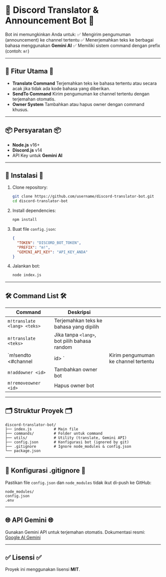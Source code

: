 # 📢 Discord Translator & Announcement Bot 📢

Bot ini memungkinkan Anda untuk:
✅ Mengirim pengumuman (announcement) ke channel tertentu
✅ Menerjemahkan teks ke berbagai bahasa menggunakan **Gemini AI**
✅ Memiliki sistem command dengan prefix (contoh: `m!`)

---

## 🚀 Fitur Utama 🚀

* **Translate Command**
  Terjemahkan teks ke bahasa tertentu atau secara acak jika tidak ada kode bahasa yang diberikan.
* **SendTo Command**
  Kirim pengumuman ke channel tertentu dengan terjemahan otomatis.
* **Owner System**
  Tambahkan atau hapus owner dengan command khusus.

---

## 📦 Persyaratan 📦

* **Node.js** v16+
* **Discord.js** v14
* API Key untuk **Gemini AI**

---

## 🔧 Instalasi 🔧

1. Clone repository:

   ```bash
   git clone https://github.com/username/discord-translator-bot.git
   cd discord-translator-bot
   ```

2. Install dependencies:

   ```bash
   npm install
   ```

3. Buat file `config.json`:

   ```json
   {
     "TOKEN": "DISCORD_BOT_TOKEN",
     "PREFIX": "m!",
     "GEMINI_API_KEY": "API_KEY_ANDA"
   }
   ```

4. Jalankan bot:

   ```bash
   node index.js
   ```

---

## 🛠️ Command List 🛠️

| Command                     | Deskripsi                                    |                                      |
| --------------------------- | -------------------------------------------- | ------------------------------------ |
| `m!translate <lang> <teks>` | Terjemahkan teks ke bahasa yang dipilih      |                                      |
| `m!translate <teks>`        | Jika tanpa `<lang>`, bot pilih bahasa random |                                      |
| \`m!sendto <#channel        | id> <lang> <teks>\`                          | Kirim pengumuman ke channel tertentu |
| `m!addowner <id>`           | Tambahkan owner bot                          |                                      |
| `m!removeowner <id>`        | Hapus owner bot                              |                                      |

---

## 🗂️ Struktur Proyek 🗂️

```
discord-translator-bot/
├── index.js          # Main file
├── commands/         # Folder untuk command
├── utils/            # Utility (translate, Gemini API)
├── config.json       # Konfigurasi bot (ignored by git)
├── .gitignore        # Ignore node_modules & config.json
└── package.json
```

---

## 🔐 Konfigurasi .gitignore 🔐

Pastikan file `config.json` dan `node_modules` tidak ikut di-push ke GitHub:

```
node_modules/
config.json
.env
```

---

## 🌐 API Gemini 🌐

Gunakan Gemini API untuk terjemahan otomatis.
Dokumentasi resmi: [Google AI Gemini](https://ai.google.dev/)

---

## ✅ Lisensi ✅

Proyek ini menggunakan lisensi **MIT**.
